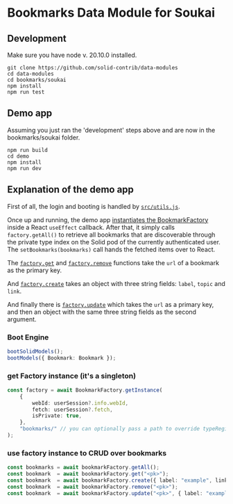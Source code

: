 # Bookmarks Data Module for Soukai

## Development
Make sure you have node v. 20.10.0 installed. 
```
git clone https://github.com/solid-contrib/data-modules
cd data-modules
cd bookmarks/soukai
npm install
npm run test
```

## Demo app
Assuming you just ran the 'development' steps above and are now in the bookmarks/soukai folder.
```
npm run build
cd demo
npm install
npm run dev
```

## Explanation of the demo app
First of all, the login and booting is handled by [`src/utils.js`](https://github.com/solid-contrib/data-modules/blob/add-bookmarks/bookmarks/soukai/demo/src/utils.ts).

Once up and running, the demo app [instantiates the BookmarkFactory](https://github.com/solid-contrib/data-modules/blob/87215df31c1fb9177f32d1f860f2e0d496fc3cc8/bookmarks/soukai/demo/src/components/Bookmarks.tsx#L35) inside a React `useEffect` callback. After that, it simply calls `factory.getAll()` to retrieve all bookmarks that are discoverable through
the private type index on the Solid pod of the currently authenticated user. The `setBookmarks(bookmarks)` call hands the fetched items over to React.

The [`factory.get`](https://github.com/solid-contrib/data-modules/blob/87215df31c1fb9177f32d1f860f2e0d496fc3cc8/bookmarks/soukai/demo/src/components/Bookmarks.tsx#L141) and [`factory.remove`](https://github.com/solid-contrib/data-modules/blob/87215df31c1fb9177f32d1f860f2e0d496fc3cc8/bookmarks/soukai/demo/src/components/Bookmarks.tsx#L180) functions take the `url` of a bookmark as the primary key.
 
And [`factory.create`](https://github.com/solid-contrib/data-modules/blob/87215df31c1fb9177f32d1f860f2e0d496fc3cc8/bookmarks/soukai/demo/src/components/Bookmarks.tsx#L95)
takes an object with three string fields: `label`, `topic` and `link`.

And finally there is [`factory.update`](https://github.com/solid-contrib/data-modules/blob/87215df31c1fb9177f32d1f860f2e0d496fc3cc8/bookmarks/soukai/demo/src/components/Bookmarks.tsx#L159) which takes the `url` as a primary key, and then an object with the same three string fields as the second argument.

### Boot Engine
```ts
bootSolidModels();
bootModels({ Bookmark: Bookmark });
```

### get Factory instance (it's a singleton)
```ts
const factory = await BookmarkFactory.getInstance(
    {
        webId: userSession?.info.webId,
        fetch: userSession?.fetch,
        isPrivate: true,
    },
    "bookmarks/" // you can optionally pass a path to override typeRegistration
);
```

### use factory instance to CRUD over bookmarks
```ts
const bookmarks = await bookmarkFactory.getAll();
const bookmark  = await bookmarkFactory.get("<pk>");
const bookmark  = await bookmarkFactory.create({ label: "example", link: "https://example.com", hasTopic: "Topic" });
const bookmark  = await bookmarkFactory.remove("<pk>");
const bookmark  = await bookmarkFactory.update("<pk>", { label: "example", link: "https://example.com", hasTopic: "Topic"  });
```
